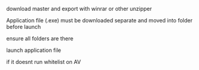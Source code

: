 download master and export with winrar or other unzipper

Application file (.exe) must be downloaded separate and moved into folder before launch

ensure all folders are there

launch application file

if it doesnt run whitelist on AV 
